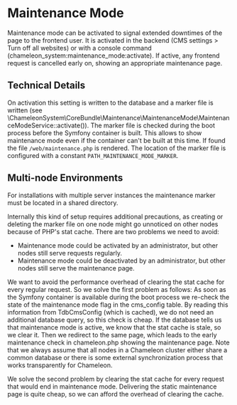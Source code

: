# Maintenance Mode

Maintenance mode can be activated to signal extended downtimes of the page to the frontend user.
It is activated in the backend (CMS settings > Turn off all websites) or with a console command (chameleon_system:maintenance_mode:activate).
If active, any frontend request is cancelled early on, showing an appropriate maintenance page.

## Technical Details

On activation this setting is written to the database and a marker file is written
(see \ChameleonSystem\CoreBundle\Maintenance\MaintenanceMode\MaintenanceModeService::activate()).
The marker file is checked during the boot process before the Symfony container is built. This
allows to show maintenance mode even if the container can't be built at this time. If found the file
`/web/maintenance.php` is rendered.
The location of the marker file is configured with a constant `PATH_MAINTENANCE_MODE_MARKER`.

## Multi-node Environments

For installations with multiple server instances the maintenance marker must be located in a shared directory.

Internally this kind of setup requires additional precautions, as creating or deleting the marker file on one node might
go unnoticed on other nodes because of PHP's stat cache. There are two problems we need to avoid:

- Maintenance mode could be activated by an administrator, but other nodes still serve requests regularly.
- Maintenance mode could be deactivated by an administrator, but other nodes still serve the maintenance page.

We want to avoid the performance overhead of clearing the stat cache for every regular request. So we solve the first
problem as follows: As soon as the Symfony container is available during the boot process we re-check the state of the
maintenance mode flag in the cms_config table. By reading this information from TdbCmsConfig (which is cached), we do not
need an additional database query, so this check is cheap. If the database tells us that maintenance mode is active, we
know that the stat cache is stale, so we clear it. Then we redirect to the same page, which leads to the early maintenance
check in chameleon.php showing the maintenance page.
Note that we always assume that all nodes in a Chameleon cluster either share a common database or there is some external synchronization process that works transparently for Chameleon.

We solve the second problem by clearing the stat cache for every request that would end in maintenance mode. Delivering the
static maintenance page is quite cheap, so we can afford the overhead of clearing the cache.